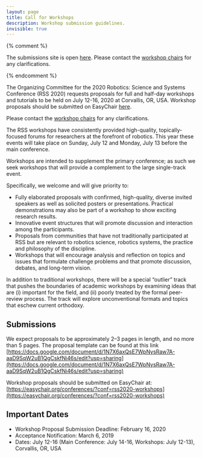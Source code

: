 ```yaml
---
layout: page
title: Call for Workshops
description: Workshop submission guidelines.
invisible: true
---
```

{% comment %}
<p class="message">
The submissions site is open <a href="https://easychair.org/conferences/?conf=rssw17">here</a>.
Please contact the <a href="{{site.baseurl}}/committees/organizers/">workshop chairs</a> for any clarifications.
</p>
{% endcomment %}

The Organizing Committee for the 2020 Robotics: Science and Systems Conference (RSS 2020) requests proposals for full and half-day workshops and tutorials to be held on July 12-16, 2020 at Corvallis, OR, USA. Workshop proposals should be submitted on EasyChair <a href="https://easychair.org/conferences/?conf=rss2020-workshops"> here</a>. 

Please contact the <a href="{{site.baseurl}}/committees/organizers/">workshop chairs</a> for any clarifications.

The RSS workshops have consistently provided high-quality, topically-focused forums for researchers at the forefront of robotics. This year these events will take place on Sunday, July 12 and Monday, July 13 before the main conference.

Workshops are intended to supplement the primary conference; as such we seek workshops that will provide a complement to the large single-track event.

Specifically, we welcome and will give priority to:

*   Fully elaborated proposals with confirmed, high-quality, diverse invited speakers as well as solicited posters or presentations. Practical demonstrations may also be part of a workshop to show exciting research results.
*   Innovative event structures that will promote discussion and interaction among the participants.
*   Proposals from communities that have not traditionally participated at RSS but are relevant to robotics science, robotics systems, the practice and philosophy of the discipline.
*   Workshops that will encourage analysis and reflection on topics and issues that formulate challenge problems and that promote discussion, debates, and long-term vision.

In addition to traditional workshops, there will be a special “outlier” track that pushes the boundaries of academic workshops by examining ideas that are (i) important for the field, and (ii) poorly treated by the formal peer-review process. The track will explore unconventional formats and topics that eschew current orthodoxy.

## Submissions

We expect proposals to be approximately 2–3 pages in length, and no more than 5 pages.
The proposal template can be found at this link [https://docs.google.com/document/d/1N7X6axQsE7WpNysRaw7A-aaD9SqW2uB1QgCskfNi46s/edit?usp=sharing](https://docs.google.com/document/d/1N7X6axQsE7WpNysRaw7A-aaD9SqW2uB1QgCskfNi46s/edit?usp=sharing)

Workshop proposals should be submitted on EasyChair at: [https://easychair.org/conferences/?conf=rss2020-workshops](https://easychair.org/conferences/?conf=rss2020-workshops)

## Important Dates

*  Workshop Proposal Submission Deadline: February 16, 2020
*  Acceptance Notification: March 6, 2019
*  Dates: July 12-16 (Main Conference: July 14-16, Workshops: July 12-13), Corvallis, OR, USA
